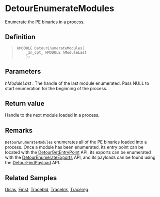 DetourEnumerateModules
======================

Enumerate the PE binaries in a process.

Definition
----------

>     HMODULE DetourEnumerateModules(
>         _In_opt_ HMODULE hModuleLast
>         );

Parameters
----------

*hModuleLast*
:   The handle of the last module enumerated. Pass NULL to start
    enumeration for the beginning of the process.

Return value
------------

Handle to the next module loaded in a process.

Remarks
-------

`DetourEnumerateModules` enumerates all of the PE binaries loaded into a
process. Once a module has been enumerated, its entry point can be
located with the [DetourGetEntryPoint](DetourGetEntryPoint.md) API,
its exports can be enumerated with the
[DetourEnumerateExports](DetourEnumerateExports.md) API, and its
payloads can be found using the
[DetourFindPayload](DetourFindPayload.md) API.

Related Samples
---------------

[Disas](SampleDisas.md), [Einst](SampleEinst.md),
[Tracebld](SampleTracebld.md), [Tracelnk](SampleTracelnk.md),
[Tracereg](SampleTracereg.md).
